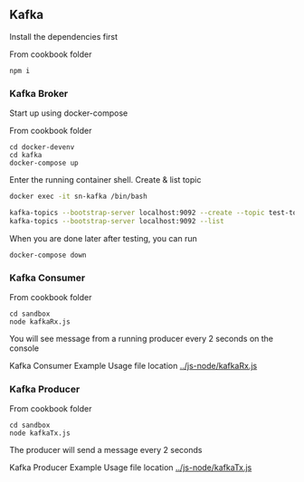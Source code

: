 ## Kafka

Install the dependencies first

From cookbook folder

```
npm i
```

### Kafka Broker

Start up using docker-compose

From cookbook folder

```
cd docker-devenv
cd kafka
docker-compose up
```

Enter the running container shell. Create & list topic

```bash
docker exec -it sn-kafka /bin/bash

kafka-topics --bootstrap-server localhost:9092 --create --topic test-topic --partitions 1 --replication-factor 1
kafka-topics --bootstrap-server localhost:9092 --list

```

When you are done later after testing, you can run

```
docker-compose down
```

### Kafka Consumer

From cookbook folder

```
cd sandbox
node kafkaRx.js
```

You will see message from a running producer every 2 seconds on the console

Kafka Consumer Example Usage file location [../js-node/kafkaRx.js](../js-node/kafkaRx.js)

### Kafka Producer

From cookbook folder

```
cd sandbox
node kafkaTx.js
```

The producer will send a message every 2 seconds

Kafka Producer Example Usage file location [../js-node/kafkaTx.js](../js-node/kafkaTx.js)
